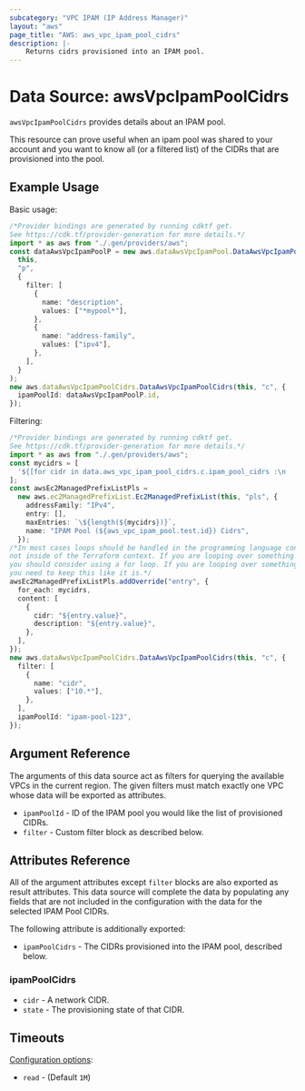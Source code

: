 ```yaml
---
subcategory: "VPC IPAM (IP Address Manager)"
layout: "aws"
page_title: "AWS: aws_vpc_ipam_pool_cidrs"
description: |-
    Returns cidrs provisioned into an IPAM pool.
---
```


# Data Source: awsVpcIpamPoolCidrs

`awsVpcIpamPoolCidrs` provides details about an IPAM pool.

This resource can prove useful when an ipam pool was shared to your account and you want to know all (or a filtered list) of the CIDRs that are provisioned into the pool.

## Example Usage

Basic usage:

```typescript
/*Provider bindings are generated by running cdktf get.
See https://cdk.tf/provider-generation for more details.*/
import * as aws from "./.gen/providers/aws";
const dataAwsVpcIpamPoolP = new aws.dataAwsVpcIpamPool.DataAwsVpcIpamPool(
  this,
  "p",
  {
    filter: [
      {
        name: "description",
        values: ["*mypool*"],
      },
      {
        name: "address-family",
        values: ["ipv4"],
      },
    ],
  }
);
new aws.dataAwsVpcIpamPoolCidrs.DataAwsVpcIpamPoolCidrs(this, "c", {
  ipamPoolId: dataAwsVpcIpamPoolP.id,
});

```

Filtering:

```typescript
/*Provider bindings are generated by running cdktf get.
See https://cdk.tf/provider-generation for more details.*/
import * as aws from "./.gen/providers/aws";
const mycidrs = [
  '${[for cidr in data.aws_vpc_ipam_pool_cidrs.c.ipam_pool_cidrs :\n    cidr.cidr if\n  cidr.state == "provisioned"]}',
];
const awsEc2ManagedPrefixListPls =
  new aws.ec2ManagedPrefixList.Ec2ManagedPrefixList(this, "pls", {
    addressFamily: "IPv4",
    entry: [],
    maxEntries: `\${length(${mycidrs})}`,
    name: "IPAM Pool (${aws_vpc_ipam_pool.test.id}) Cidrs",
  });
/*In most cases loops should be handled in the programming language context and 
not inside of the Terraform context. If you are looping over something external, e.g. a variable or a file input
you should consider using a for loop. If you are looping over something only known to Terraform, e.g. a result of a data source
you need to keep this like it is.*/
awsEc2ManagedPrefixListPls.addOverride("entry", {
  for_each: mycidrs,
  content: [
    {
      cidr: "${entry.value}",
      description: "${entry.value}",
    },
  ],
});
new aws.dataAwsVpcIpamPoolCidrs.DataAwsVpcIpamPoolCidrs(this, "c", {
  filter: [
    {
      name: "cidr",
      values: ["10.*"],
    },
  ],
  ipamPoolId: "ipam-pool-123",
});

```

## Argument Reference

The arguments of this data source act as filters for querying the available
VPCs in the current region. The given filters must match exactly one
VPC whose data will be exported as attributes.

* `ipamPoolId` - ID of the IPAM pool you would like the list of provisioned CIDRs.
* `filter` - Custom filter block as described below.

## Attributes Reference

All of the argument attributes except `filter` blocks are also exported as
result attributes. This data source will complete the data by populating
any fields that are not included in the configuration with the data for
the selected IPAM Pool CIDRs.

The following attribute is additionally exported:

* `ipamPoolCidrs` - The CIDRs provisioned into the IPAM pool, described below.

### ipamPoolCidrs

* `cidr` - A network CIDR.
* `state` - The provisioning state of that CIDR.

## Timeouts

[Configuration options](https://developer.hashicorp.com/terraform/language/resources/syntax#operation-timeouts):

* `read` - (Default `1M`)
